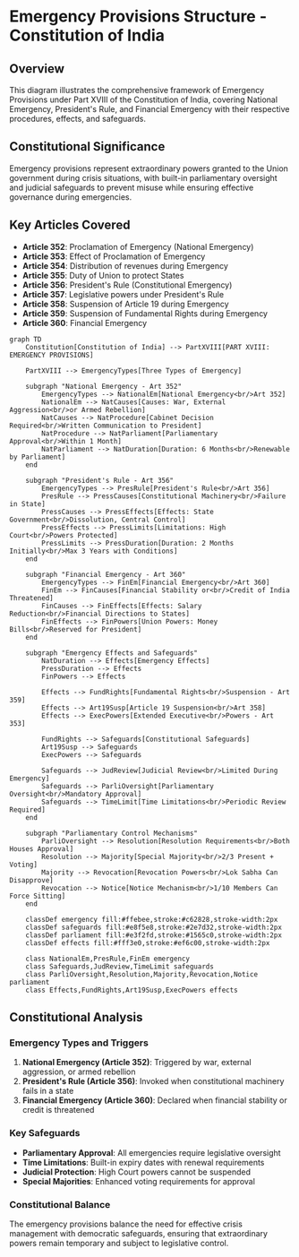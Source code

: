 # Emergency Provisions Structure - Constitution of India

## Overview
This diagram illustrates the comprehensive framework of Emergency Provisions under Part XVIII of the Constitution of India, covering National Emergency, President's Rule, and Financial Emergency with their respective procedures, effects, and safeguards.

## Constitutional Significance
Emergency provisions represent extraordinary powers granted to the Union government during crisis situations, with built-in parliamentary oversight and judicial safeguards to prevent misuse while ensuring effective governance during emergencies.

## Key Articles Covered
- **Article 352**: Proclamation of Emergency (National Emergency)
- **Article 353**: Effect of Proclamation of Emergency
- **Article 354**: Distribution of revenues during Emergency
- **Article 355**: Duty of Union to protect States
- **Article 356**: President's Rule (Constitutional Emergency)
- **Article 357**: Legislative powers under President's Rule
- **Article 358**: Suspension of Article 19 during Emergency
- **Article 359**: Suspension of Fundamental Rights during Emergency
- **Article 360**: Financial Emergency

```mermaid
graph TD
    Constitution[Constitution of India] --> PartXVIII[PART XVIII: EMERGENCY PROVISIONS]
    
    PartXVIII --> EmergencyTypes[Three Types of Emergency]
    
    subgraph "National Emergency - Art 352"
        EmergencyTypes --> NationalEm[National Emergency<br/>Art 352]
        NationalEm --> NatCauses[Causes: War, External Aggression<br/>or Armed Rebellion]
        NatCauses --> NatProcedure[Cabinet Decision Required<br/>Written Communication to President]
        NatProcedure --> NatParliament[Parliamentary Approval<br/>Within 1 Month]
        NatParliament --> NatDuration[Duration: 6 Months<br/>Renewable by Parliament]
    end
    
    subgraph "President's Rule - Art 356"
        EmergencyTypes --> PresRule[President's Rule<br/>Art 356]
        PresRule --> PressCauses[Constitutional Machinery<br/>Failure in State]
        PressCauses --> PressEffects[Effects: State Government<br/>Dissolution, Central Control]
        PressEffects --> PressLimits[Limitations: High Court<br/>Powers Protected]
        PressLimits --> PressDuration[Duration: 2 Months Initially<br/>Max 3 Years with Conditions]
    end
    
    subgraph "Financial Emergency - Art 360"
        EmergencyTypes --> FinEm[Financial Emergency<br/>Art 360]
        FinEm --> FinCauses[Financial Stability or<br/>Credit of India Threatened]
        FinCauses --> FinEffects[Effects: Salary Reduction<br/>Financial Directions to States]
        FinEffects --> FinPowers[Union Powers: Money Bills<br/>Reserved for President]
    end
    
    subgraph "Emergency Effects and Safeguards"
        NatDuration --> Effects[Emergency Effects]
        PressDuration --> Effects
        FinPowers --> Effects
        
        Effects --> FundRights[Fundamental Rights<br/>Suspension - Art 359]
        Effects --> Art19Susp[Article 19 Suspension<br/>Art 358]
        Effects --> ExecPowers[Extended Executive<br/>Powers - Art 353]
        
        FundRights --> Safeguards[Constitutional Safeguards]
        Art19Susp --> Safeguards
        ExecPowers --> Safeguards
        
        Safeguards --> JudReview[Judicial Review<br/>Limited During Emergency]
        Safeguards --> ParliOversight[Parliamentary Oversight<br/>Mandatory Approval]
        Safeguards --> TimeLimit[Time Limitations<br/>Periodic Review Required]
    end
    
    subgraph "Parliamentary Control Mechanisms"
        ParliOversight --> Resolution[Resolution Requirements<br/>Both Houses Approval]
        Resolution --> Majority[Special Majority<br/>2/3 Present + Voting]
        Majority --> Revocation[Revocation Powers<br/>Lok Sabha Can Disapprove]
        Revocation --> Notice[Notice Mechanism<br/>1/10 Members Can Force Sitting]
    end
    
    classDef emergency fill:#ffebee,stroke:#c62828,stroke-width:2px
    classDef safeguards fill:#e8f5e8,stroke:#2e7d32,stroke-width:2px
    classDef parliament fill:#e3f2fd,stroke:#1565c0,stroke-width:2px
    classDef effects fill:#fff3e0,stroke:#ef6c00,stroke-width:2px
    
    class NationalEm,PresRule,FinEm emergency
    class Safeguards,JudReview,TimeLimit safeguards
    class ParliOversight,Resolution,Majority,Revocation,Notice parliament
    class Effects,FundRights,Art19Susp,ExecPowers effects
```

## Constitutional Analysis

### Emergency Types and Triggers
1. **National Emergency (Article 352)**: Triggered by war, external aggression, or armed rebellion
2. **President's Rule (Article 356)**: Invoked when constitutional machinery fails in a state
3. **Financial Emergency (Article 360)**: Declared when financial stability or credit is threatened

### Key Safeguards
- **Parliamentary Approval**: All emergencies require legislative oversight
- **Time Limitations**: Built-in expiry dates with renewal requirements
- **Judicial Protection**: High Court powers cannot be suspended
- **Special Majorities**: Enhanced voting requirements for approval

### Constitutional Balance
The emergency provisions balance the need for effective crisis management with democratic safeguards, ensuring that extraordinary powers remain temporary and subject to legislative control.